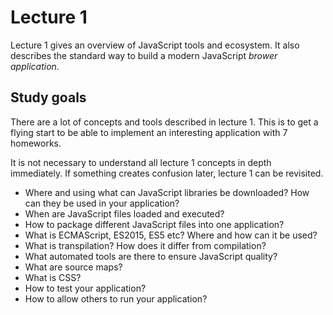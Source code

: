 # Lecture 1

Lecture 1 gives an overview of JavaScript tools and ecosystem. It also
describes the standard way to build a modern JavaScript *brower application*.

## Study goals

There are a lot of concepts and tools described in lecture 1. This is to get a
flying start to be able to implement an interesting application with 7
homeworks.

It is not necessary to understand all lecture 1 concepts in depth immediately.
If something creates confusion later, lecture 1 can be revisited.

* Where and using what can JavaScript libraries be downloaded? How can they be used in your application?
* When are JavaScript files loaded and executed?
* How to package different JavaScript files into one application?
* What is ECMAScript, ES2015, ES5 etc? Where and how can it be used?
* What is transpilation? How does it differ from compilation?
* What automated tools are there to ensure JavaScript quality?
* What are source maps?
* What is CSS?
* How to test your application?
* How to allow others to run your application?
